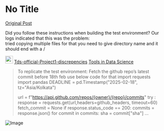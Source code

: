 # No Title

[Original Post](https://discourse.onlinedegree.iitm.ac.in/t/171141/395)

<p>Did you follow these instructions when building the test environment? Our logs indicated that this was the problem:<br>
tried copying multiple files for that you need to give directory name and it should end with a /</p>
<aside class="quote quote-modified" data-post="316" data-topic="171141">
  <div class="title">
    <div class="quote-controls"></div>
    <img alt="" width="24" height="24" src="https://dub1.discourse-cdn.com/flex013/user_avatar/discourse.onlinedegree.iitm.ac.in/carlton/48/56317_2.png" class="avatar">
    <a href="https://discourse.onlinedegree.iitm.ac.in/t/tds-official-project1-discrepencies/171141/316">Tds-official-Project1-discrepencies</a> <a class="badge-category__wrapper " href="/c/courses/tds-kb/34"><span data-category-id="34" style="--category-badge-color: #0088CC; --category-badge-text-color: #FFFFFF; --parent-category-badge-color: #3AB54A;" data-parent-category-id="9" data-drop-close="true" class="badge-category --has-parent" title="This category is created to address subject-specific queries related to Tools in Data Science"><span class="badge-category__name">Tools in Data Science</span></span></a>
  </div>
  <blockquote>
    To replicate the test environment: 
Fetch the github repo’s latest commit before 18th feb use below code for that 
import requests
import pandas 
DEADLINE = pd.Timestamp("2025-02-18", tz="Asia/Kolkata")

url = f"https://api.github.com/repos/{owner}/{repo}/commits"
try : 
    response = requests.get(url,headers=github_headers, timeout=60)
    fetch_commit = None
    if response.status_code == 200:
        commits = response.json()
        for commit in commits:
            sha = commit["sha"]
   …
  </blockquote>
</aside>


![Image](https://dub1.discourse-cdn.com/flex013/user_avatar/discourse.onlinedegree.iitm.ac.in/carlton/48/56317_2.png)
